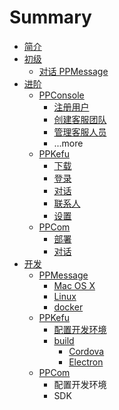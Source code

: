 # Summary

* [简介](README.md)
* [初级](part1/README.md)
   * [对话 PPMessage](part1/first-glance-at-ppmessage.md)
* [进阶](part2/README.md)
   * [PPConsole](part2/ppconsole/README.md)
       * [注册用户](part2/ppconsole/sign-up.md)
       * [创建客服团队](part2/ppconsole/create-service-team.md)
       * [管理客服人员](part2/ppconsole/arrange-team-member.md)
       * ...more
   * [PPKefu](part2/ppkefu/README.md)
       * [下载](part2/ppkefu/download.md)
       * [登录](part2/ppkefu/sign-in.md)
       * [对话](part2/ppkefu/conversations.md)
       * [联系人](part2/ppkefu/contacts.md)
       * [设置](part2/ppkefu/settings.md)
   * [PPCom](part2/ppcom/README.md)
       * [部署](part2/ppcom/deploy.md)
       * [对话](part2/ppcom/chat.md)
* [开发](part3/README.md)
   * [PPMessage](part3/ppmessage/README.md)
       * [Mac OS X](part3/ppmessage/mac.md)
       * [Linux](part3/ppmessage/linux.md)
       * [docker](part3/ppmessage/deploy-ppmessage-with-docker.md)
   * [PPKefu](part3/ppkefu/README.md)
       * [配置开发环境](part3/ppkefu/set-up-environment.md)
       * [build](part3/ppkefu/build.md)
           * [Cordova](part3/ppkefu/cordova.md)
           * [Electron](part3/ppkefu/electron.md)
   * [PPCom](part3/ppcom/README.md)
       * 配置开发环境
       * SDK

